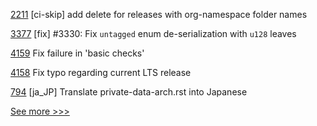 
[2211](https://github.com/hyperledger/bevel/pull/2211) [ci-skip] add delete for releases with org-namespace folder names

[3377](https://github.com/hyperledger/iroha/pull/3377) [fix] #3330: Fix `untagged` enum de-serialization with `u128` leaves

[4159](https://github.com/hyperledger/fabric/pull/4159) Fix failure in 'basic checks'

[4158](https://github.com/hyperledger/fabric/pull/4158) Fix typo regarding current LTS release

[794](https://github.com/hyperledger/fabric-docs-i18n/pull/794) [ja_JP] Translate private-data-arch.rst into Japanese


[See more >>>](https://start-here.hyperledger.org/pull-requests)
